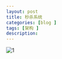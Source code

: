 ```yaml
---
layout: post
title: 秒杀系统
categories: [blog ]
tags: [架构 ]
description: 
---
```


![1](http://zhangdadi.github.io/image/spike.png)
